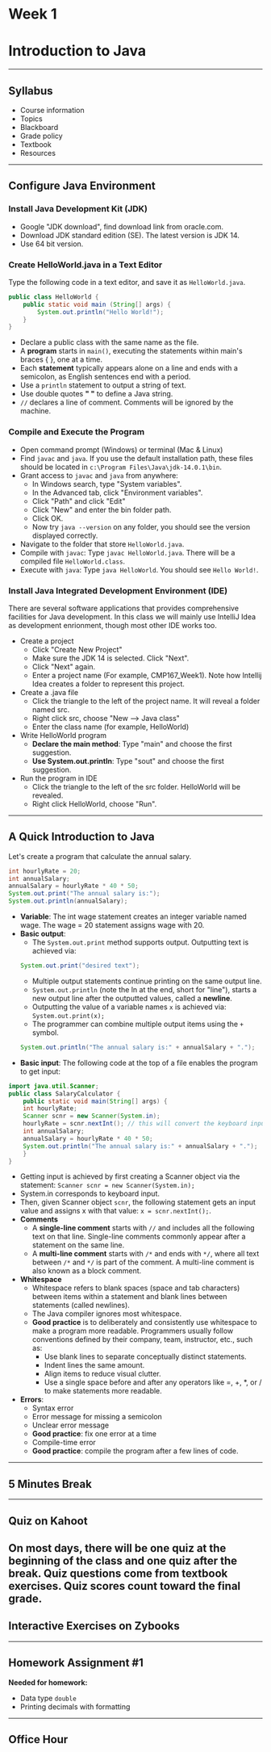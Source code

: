 # Week 1
# Introduction to Java
---
## Syllabus
- Course information
- Topics
- Blackboard
- Grade policy
- Textbook
- Resources
---
## Configure Java Environment
### Install Java Development Kit (JDK)
- Google "JDK download", find download link from oracle.com.
- Download JDK standard edition (SE). The latest version is JDK 14.
- Use 64 bit version.

### Create HelloWorld.java in a Text Editor
Type the following code in a text editor, and save it as `HelloWorld.java`.
```java
public class HelloWorld {
	public static void main (String[] args) {
		System.out.println("Hello World!");
	}
}
```
- Declare a public class with the same name as the file.
- A **program** starts in `main()`, executing the statements within main's braces { }, one at a time.
- Each **statement** typically appears alone on a line and ends with a semicolon, as English sentences end with a period.
- Use a `println` statement to output a string of text.
- Use double quotes **" "** to define a Java string.
- `//` declares a line of comment. Comments will be ignored by the machine.

### Compile and Execute the Program
- Open command prompt (Windows) or terminal (Mac & Linux)
- Find `javac` and `java`. If you use the default installation path, these files should be located in `c:\Program Files\Java\jdk-14.0.1\bin`.
- Grant access to `javac` and `java` from anywhere:
	- In Windows search, type "System variables".
	- In the Advanced tab, click "Environment variables".
	- Click "Path" and click "Edit"
	- Click "New" and enter the bin folder path.
	- Click OK.
	- Now try `java --version` on any folder, you should see the version displayed correctly.
- Navigate to the folder that store `HelloWorld.java`.
- Compile with `javac`: Type `javac HelloWorld.java`. There will be a compiled file `HelloWorld.class`.
- Execute with `java`: Type `java HelloWorld`. You should see `Hello World!`.

### Install Java Integrated Development Environment (IDE)
There are several software applications that provides comprehensive facilities for Java development. In this class we will mainly use IntelliJ Idea as development enrionment, though most other IDE works too.
- Create a project
	- Click "Create New Project"
	- Make sure the JDK 14 is selected. Click "Next".
	- Click "Next" again.
	- Enter a project name (For example, CMP167_Week1). Note how Intellij Idea creates a folder to represent this project.
- Create a .java file
	- Click the triangle to the left of the project name. It will reveal a folder named src.
	- Right click src, choose "New --> Java class"
	- Enter the class name (for example, HelloWorld)
- Write HelloWorld program
	- **Declare the main method**: Type "main" and choose the first suggestion.
	- **Use System.out.println**: Type "sout" and choose the first suggestion.
- Run the program in IDE
	- Click the triangle to the left of the src folder. HelloWorld will be revealed.
	- Right click HelloWorld, choose "Run".
---
## A Quick Introduction to Java
Let's create a program that calculate the annual salary.
```java
int hourlyRate = 20;
int annualSalary;
annualSalary = hourlyRate * 40 * 50;
System.out.print("The annual salary is:");
System.out.println(annualSalary);
```

- **Variable**: The int wage statement creates an integer variable named wage. The wage = 20 statement assigns wage with 20.
- **Basic output**:
  - The `System.out.print` method supports output. Outputting text is achieved via: 
  ```java
  System.out.print("desired text");
  ```
  - Multiple output statements continue printing on the same output line.
  - `System.out.println` (note the ln at the end, short for "line"), starts a new output line after the outputted values, called a **newline**.
  - Outputting the value of a variable names `x` is achieved via: `System.out.print(x);`
  - The programmer can combine multiple output items using the `+` symbol.
  ```java
  System.out.println("The annual salary is:" + annualSalary + ".");
  ```
- **Basic input**: The following code at the top of a file enables the program to get input: 
```java
import java.util.Scanner; 
public class SalaryCalculator {
    public static void main(String[] args) {
	int hourlyRate;
	Scanner scnr = new Scanner(System.in);
	hourlyRate = scnr.nextInt(); // this will convert the keyboard input to an integer.
	int annualSalary;
	annualSalary = hourlyRate * 40 * 50;
	System.out.println("The annual salary is:" + annualSalary + ".");
    }
}
```
  - Getting input is achieved by first creating a Scanner object via the statement: `Scanner scnr = new Scanner(System.in);`
  - System.in corresponds to keyboard input. 
  - Then, given Scanner object `scnr`, the following statement gets an input value and assigns x with that value: `x = scnr.nextInt();`.
- **Comments**
  - A **single-line comment** starts with `//` and includes all the following text on that line. Single-line comments commonly appear after a statement on the same line.
  - A **multi-line comment** starts with `/*` and ends with `*/`, where all text between `/*` and `*/` is part of the comment. A multi-line comment is also known as a block comment.
- **Whitespace**
  - Whitespace refers to blank spaces (space and tab characters) between items within a statement and blank lines between statements (called newlines). 
  - The Java compiler ignores most whitespace.
  - **Good practice** is to deliberately and consistently use whitespace to make a program more readable. Programmers usually follow conventions defined by their company, team, instructor, etc., such as:
    - Use blank lines to separate conceptually distinct statements.
    - Indent lines the same amount.
    - Align items to reduce visual clutter.
    - Use a single space before and after any operators like =, +, *, or / to make statements more readable.
- **Errors**:
  - Syntax error
  - Error message for missing a semicolon
  - Unclear error message
  - **Good practice**: fix one error at a time
  - Compile-time error
  - **Good practice**: compile the program after a few lines of code.
---
## 5 Minutes Break

---
## Quiz on Kahoot
On most days, there will be one quiz at the beginning of the class and one quiz after the break. Quiz questions come from textbook exercises. Quiz scores count toward the final grade.
---
## Interactive Exercises on Zybooks
---
## Homework Assignment #1
**Needed for homework:**
- Data type `double`
- Printing decimals with formatting
---
## Office Hour
